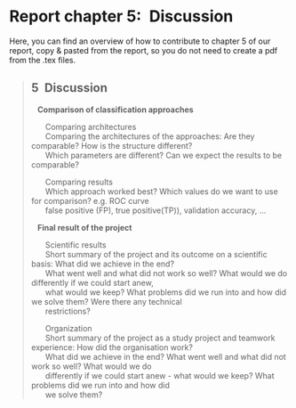 # Report chapter 5:&ensp;Discussion
Here, you can find an overview of how to contribute to chapter 5 of our report, copy & pasted from the report, so you do not need to create a pdf from the .tex files.    
    
> ## 5&ensp;Discussion  
>  
> &ensp; **Comparison of classification approaches**     
>       
> &ensp;&ensp;&ensp; Comparing architectures  
> &ensp;&ensp;&ensp; Comparing the architectures of the approaches: Are they comparable? How is the structure different?    
> &ensp;&ensp;&ensp; Which parameters are different? Can we expect the results to be comparable?  
>  
> &ensp;&ensp;&ensp; Comparing results  
> &ensp;&ensp;&ensp; Which approach worked best? Which values do we want to use for comparison? e.g. ROC curve   
> &ensp;&ensp;&ensp; false positive (FP), true positive(TP)), validation accuracy, ...  
>  
> &ensp; **Final result of the project**  
>  
> &ensp;&ensp;&ensp; Scientific results  
> &ensp;&ensp;&ensp; Short summary of the project and its outcome on a scientific basis: What did we achieve in the end?  
> &ensp;&ensp;&ensp; What went well and what did not work so well? What would we do differently if we could start anew,   
> &ensp;&ensp;&ensp; what would we keep? What problems did we run into and how did we solve them? Were there any technical   
> &ensp;&ensp;&ensp; restrictions?  
>  
> &ensp;&ensp;&ensp; Organization  
> &ensp;&ensp;&ensp; Short summary of the project as a study project and teamwork experience: How did the organisation work?  
> &ensp;&ensp;&ensp; What did we achieve in the end? What went well and what did not work so well? What would we do   
> &ensp;&ensp;&ensp; differently if we could start anew - what would we keep? What problems did we run into and how did   
> &ensp;&ensp;&ensp; we solve them?  

